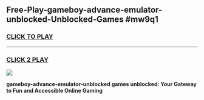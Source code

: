 
## Free-Play-gameboy-advance-emulator-unblocked-Unblocked-Games #mw9q1
<h3>
<a href="https://news.freeplayer.one?title=gameboy-advance-emulator-unblocked&ref=8M">CLICK TO PLAY</a></h3>
<hr>

<h3>
<a href="https://news.freeplayer.one?title=gameboy-advance-emulator-unblocked&ref=8M">CLICK 2 PLAY</a>
  
</h3>

<a href="https://news.freeplayer.one?title=gameboy-advance-emulator-unblocked&ref=8M"><img src="https://clearcache.store/games.png"></a>


**gameboy-advance-emulator-unblocked games unblocked: Your Gateway to Fun and Accessible Online Gaming**
